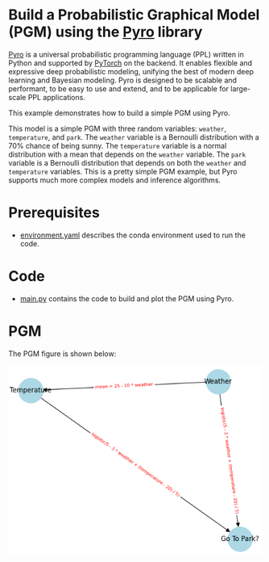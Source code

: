 # Build a Probabilistic Graphical Model (PGM) using the [Pyro](https://pyro.ai) library
[Pyro](https://pyro.ai) is a universal probabilistic programming language (PPL) written in Python and supported by [PyTorch](https://pytorch.org) on the backend. It enables flexible and expressive deep probabilistic modeling, unifying the best of modern deep learning and Bayesian modeling. Pyro is designed to be scalable and performant, to be easy to use and extend, and to be applicable for large-scale PPL applications.

This example demonstrates how to build a simple PGM using Pyro.

This model is a simple PGM with three random variables: `weather`, `temperature`, and `park`. The `weather` variable is a Bernoulli distribution with a 70% chance of being sunny. The `temperature` variable is a normal distribution with a mean that depends on the `weather` variable. The `park` variable is a Bernoulli distribution that depends on both the `weather` and `temperature` variables. This is a pretty simple PGM example, but Pyro supports much more complex models and inference algorithms.

# Prerequisites
- [environment.yaml](environment.yaml) describes the conda environment used to run the code.

# Code
- [main.py](main.py) contains the code to build and plot the PGM using Pyro.

# PGM
The PGM figure is shown below:

![pgm](my_pgm.png)